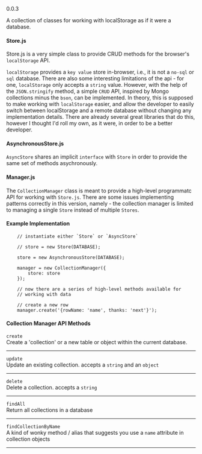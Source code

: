 0.0.3

A collection of classes for working with localStorage as if it were a database.  

#### Store.js

Store.js is a very simple class to provide CRUD methods for the browser's `localStorage` API.  

`localStorage` provides a `key value` store in-browser, i.e., it is not a `no-sql` or `sql` database.  There are also some interesting limitations of the api - for one, `localStorage` only accepts a `string` value.  However, with the help of the `JSON.stringify` method,  a simple `CRUD` API, inspired by Mongo collections minus the `bson`, can be implemented. In theory, this is supposed to make working with `localStorage` easier, and allow the developer to easily switch between localStorage and a remote database without changing any implementation details.  There are already several great libraries that do this, however I thought I'd roll my own, as it were, in order to be a better developer.

#### AsynchronousStore.js
`AsyncStore` shares an implicit `interface` with `Store` in order to provide the same set of methods asychronously.   

#### Manager.js
The `CollectionManager` class is meant to provide a high-level programmatc API for working with `Store.js`.  There are some issues implementing patterns correctly in this version, namely - the collection manager is limited to managing a single `Store` instead of multiple `Stores`. 

#### Example Implementation

```
    // instantiate either `Store` or `AsyncStore`

    // store = new Store(DATABASE);

    store = new AsynchronousStore(DATABASE);

    manager = new CollectionManager({
        store: store
    });

    // now there are a series of high-level methods available for 
    // working with data

    // create a new row
    manager.create('{rowName: 'name', thanks: 'next'}');

```

#### Collection Manager API Methods

`create`  
Create a 'collection' or a new table or object within the current database.

---
`update`  
Update an existing collection. accepts a `string` and an `object`

---
`delete`  
Delete a collection. accepts a `string`

---
`findAll`  
Return all collections in a database

---
`findCollectionByName`  
A kind of wonky method / alias that suggests you use a `name` attribute in collection objects

---

